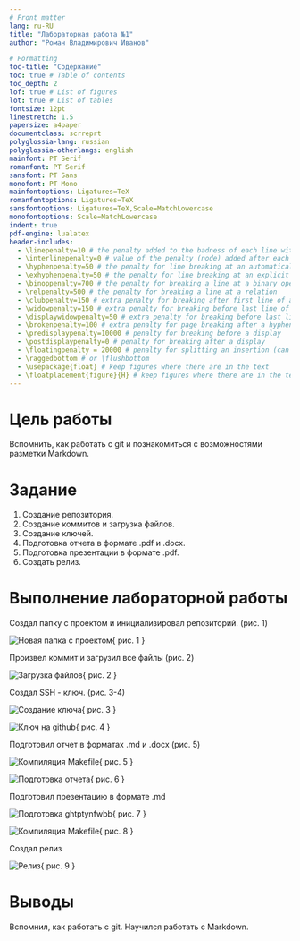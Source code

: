 ```yaml
---
# Front matter
lang: ru-RU
title: "Лабораторная работа №1"
author: "Роман Владимирович Иванов"

# Formatting
toc-title: "Содержание"
toc: true # Table of contents
toc_depth: 2
lof: true # List of figures
lot: true # List of tables
fontsize: 12pt
linestretch: 1.5
papersize: a4paper
documentclass: scrreprt
polyglossia-lang: russian
polyglossia-otherlangs: english
mainfont: PT Serif
romanfont: PT Serif
sansfont: PT Sans
monofont: PT Mono
mainfontoptions: Ligatures=TeX
romanfontoptions: Ligatures=TeX
sansfontoptions: Ligatures=TeX,Scale=MatchLowercase
monofontoptions: Scale=MatchLowercase
indent: true
pdf-engine: lualatex
header-includes:
  - \linepenalty=10 # the penalty added to the badness of each line within a paragraph (no associated penalty node) Increasing the value makes tex try to have fewer lines in the paragraph.
  - \interlinepenalty=0 # value of the penalty (node) added after each line of a paragraph.
  - \hyphenpenalty=50 # the penalty for line breaking at an automatically inserted hyphen
  - \exhyphenpenalty=50 # the penalty for line breaking at an explicit hyphen
  - \binoppenalty=700 # the penalty for breaking a line at a binary operator
  - \relpenalty=500 # the penalty for breaking a line at a relation
  - \clubpenalty=150 # extra penalty for breaking after first line of a paragraph
  - \widowpenalty=150 # extra penalty for breaking before last line of a paragraph
  - \displaywidowpenalty=50 # extra penalty for breaking before last line before a display math
  - \brokenpenalty=100 # extra penalty for page breaking after a hyphenated line
  - \predisplaypenalty=10000 # penalty for breaking before a display
  - \postdisplaypenalty=0 # penalty for breaking after a display
  - \floatingpenalty = 20000 # penalty for splitting an insertion (can only be split footnote in standard LaTeX)
  - \raggedbottom # or \flushbottom
  - \usepackage{float} # keep figures where there are in the text
  - \floatplacement{figure}{H} # keep figures where there are in the text
---
```


# Цель работы

Вспомнить, как работать с git и познакомиться с возможностями разметки Markdown.

# Задание

1. Создание репозитория.
2. Создание коммитов и загрузка файлов.
3. Создание ключей.
4. Подготовка отчета в формате .pdf и .docx.
5. Подготовка презентации в формате .pdf.
6. Создать релиз.

# Выполнение лабораторной работы

Создал папку с проектом и инициализировал репозиторий. (рис. 1)

![Новая папка с проектом](image/1.png){ рис. 1 }

Произвел коммит и загрузил все файлы (рис. 2)

![Загрузка файлов](image/2.png){ рис. 2 }

Создал SSH - ключ. (рис. 3-4)

![Создание ключа](image/3.png){ рис. 3 }

![Ключ на github](image/4.png){ рис. 4 }

Подготовил отчет в форматах .md и .docx (рис. 5)

![Компиляция Makefile](image/5.png){ рис. 5 }

![Подготовка отчета](image/6.png){ рис. 6 }

Подготовил презентацию в формате .md

![Подготовка ghtptynfwbb](image/7.png){ рис. 7 }

![Компиляция Makefile](image/8.png){ рис. 8 }

Создал релиз

![Релиз](image/9.png){ рис. 9 }

# Выводы

Вспомнил, как работать c git. Научился работать с Markdown.
